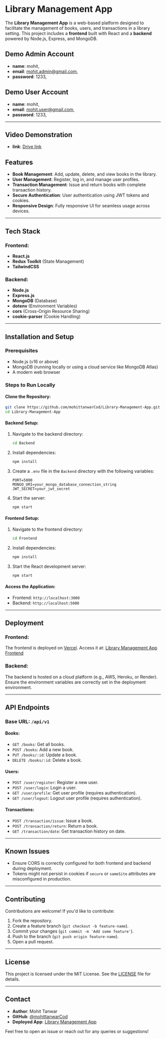 # Library Management App

The **Library Management App** is a web-based platform designed to facilitate the management of books, users, and transactions in a library setting. This project includes a **frontend** built with React and a **backend** powered by Node.js, Express, and MongoDB.

## Demo Admin Account 

- **name**: mohit,
- **email**: mohit.admin@gmail.com,
- **password**: 1233,
   
## Demo User Account 

- **name**: mohit,
- **email**: mohit.user@gmail.com,
- **password**: 1233,

---
## Video Demonstration
- **link**: [Drive link](https://drive.google.com/drive/folders/11KnhcAn-yLcc_Tm1tyOvepHBdh1cVboM?usp=drive_link)

## Features

- **Book Management**: Add, update, delete, and view books in the library.
- **User Management**: Register, log in, and manage user profiles.
- **Transaction Management**: Issue and return books with complete transaction history.
- **Secure Authentication**: User authentication using JWT tokens and cookies.
- **Responsive Design**: Fully responsive UI for seamless usage across devices.

---

## Tech Stack

### Frontend:
- **React.js**
- **Redux Toolkit** (State Management)
- **TailwindCSS**

### Backend:
- **Node.js**
- **Express.js**
- **MongoDB** (Database)
- **dotenv** (Environment Variables)
- **cors** (Cross-Origin Resource Sharing)
- **cookie-parser** (Cookie Handling)

---

## Installation and Setup

### Prerequisites

- Node.js (v16 or above)
- MongoDB (running locally or using a cloud service like MongoDB Atlas)
- A modern web browser

### Steps to Run Locally

#### Clone the Repository:
```bash
git clone https://github.com/mohittanwarCod/Library-Management-App.git
cd Library-Management-App
```

#### Backend Setup:
1. Navigate to the backend directory:
   ```bash
   cd Backend
   ```
2. Install dependencies:
   ```bash
   npm install
   ```
3. Create a `.env` file in the `Backend` directory with the following variables:
   ```env
   PORT=5000
   MONGO_URI=your_mongo_database_connection_string
   JWT_SECRET=your_jwt_secret
   ```
4. Start the server:
   ```bash
   npm start
   ```

#### Frontend Setup:
1. Navigate to the frontend directory:
   ```bash
   cd Frontend
   ```
2. Install dependencies:
   ```bash
   npm install
   ```
3. Start the React development server:
   ```bash
   npm start
   ```

#### Access the Application:
- Frontend: `http://localhost:3000`
- Backend: `http://localhost:5000`

---

## Deployment

### Frontend:
The frontend is deployed on [Vercel](https://vercel.com/). Access it at:
[Library Management App Frontend](https://library-management-app-red.vercel.app)

### Backend:
The backend is hosted on a cloud platform (e.g., AWS, Heroku, or Render). Ensure the environment variables are correctly set in the deployment environment.

---

## API Endpoints

### Base URL: `/api/v1`

#### Books:
- `GET /books`: Get all books.
- `POST /books`: Add a new book.
- `PUT /books/:id`: Update a book.
- `DELETE /books/:id`: Delete a book.

#### Users:
- `POST /user/register`: Register a new user.
- `POST /user/login`: Login a user.
- `GET /user/profile`: Get user profile (requires authentication).
- `GET /user/logout`: Logout user profile (requires authentication).

#### Transactions:
- `POST /transaction/issue`: Issue a book.
- `POST /transaction/return`: Return a book.
- `GET /transaction/date`: Get transaction history on date.

---

## Known Issues

- Ensure CORS is correctly configured for both frontend and backend during deployment.
- Tokens might not persist in cookies if `secure` or `sameSite` attributes are misconfigured in production.

---

## Contributing

Contributions are welcome! If you'd like to contribute:
1. Fork the repository.
2. Create a feature branch (`git checkout -b feature-name`).
3. Commit your changes (`git commit -m 'Add some feature'`).
4. Push to the branch (`git push origin feature-name`).
5. Open a pull request.

---

## License

This project is licensed under the MIT License. See the [LICENSE](LICENSE) file for details.

---

## Contact

- **Author**: Mohit Tanwar
- **GitHub**: [@mohittanwarCod](https://github.com/mohittanwarCod)
- **Deployed App**: [Library Management App](https://library-management-app-red.vercel.app)

Feel free to open an issue or reach out for any queries or suggestions!
